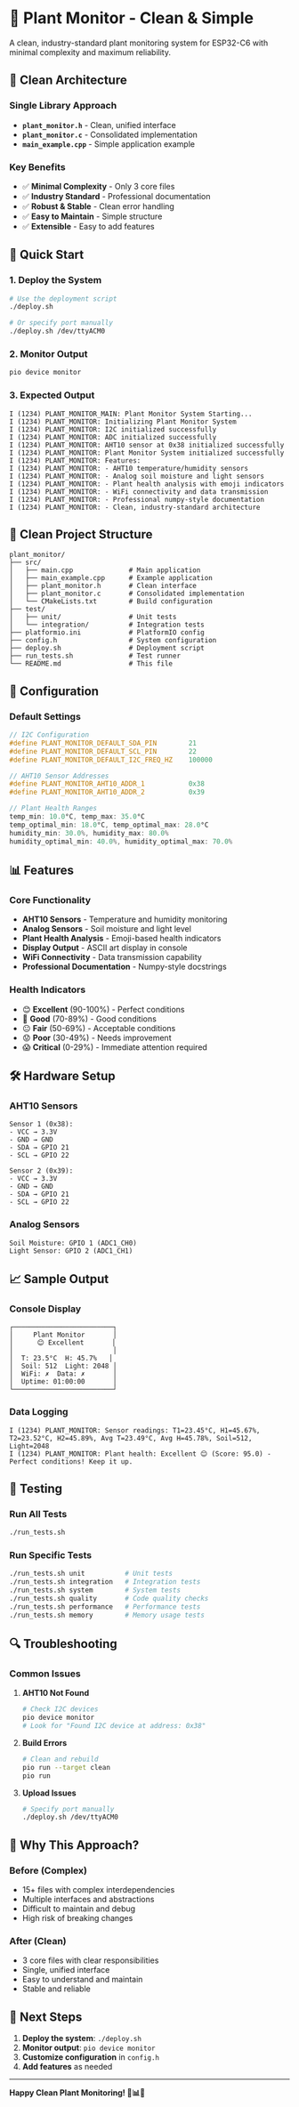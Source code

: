# 🌱 Plant Monitor - Clean & Simple

A clean, industry-standard plant monitoring system for ESP32-C6 with minimal complexity and maximum reliability.

## 🎯 **Clean Architecture**

### **Single Library Approach**
- **`plant_monitor.h`** - Clean, unified interface
- **`plant_monitor.c`** - Consolidated implementation
- **`main_example.cpp`** - Simple application example

### **Key Benefits**
- ✅ **Minimal Complexity** - Only 3 core files
- ✅ **Industry Standard** - Professional documentation
- ✅ **Robust & Stable** - Clean error handling
- ✅ **Easy to Maintain** - Simple structure
- ✅ **Extensible** - Easy to add features

## 🚀 **Quick Start**

### **1. Deploy the System**
```bash
# Use the deployment script
./deploy.sh

# Or specify port manually
./deploy.sh /dev/ttyACM0
```

### **2. Monitor Output**
```bash
pio device monitor
```

### **3. Expected Output**
```
I (1234) PLANT_MONITOR_MAIN: Plant Monitor System Starting...
I (1234) PLANT_MONITOR: Initializing Plant Monitor System
I (1234) PLANT_MONITOR: I2C initialized successfully
I (1234) PLANT_MONITOR: ADC initialized successfully
I (1234) PLANT_MONITOR: AHT10 sensor at 0x38 initialized successfully
I (1234) PLANT_MONITOR: Plant Monitor System initialized successfully
I (1234) PLANT_MONITOR: Features:
I (1234) PLANT_MONITOR: - AHT10 temperature/humidity sensors
I (1234) PLANT_MONITOR: - Analog soil moisture and light sensors
I (1234) PLANT_MONITOR: - Plant health analysis with emoji indicators
I (1234) PLANT_MONITOR: - WiFi connectivity and data transmission
I (1234) PLANT_MONITOR: - Professional numpy-style documentation
I (1234) PLANT_MONITOR: - Clean, industry-standard architecture
```

## 📁 **Clean Project Structure**

```
plant_monitor/
├── src/
│   ├── main.cpp              # Main application
│   ├── main_example.cpp      # Example application
│   ├── plant_monitor.h       # Clean interface
│   ├── plant_monitor.c       # Consolidated implementation
│   └── CMakeLists.txt        # Build configuration
├── test/
│   ├── unit/                 # Unit tests
│   └── integration/          # Integration tests
├── platformio.ini            # PlatformIO config
├── config.h                  # System configuration
├── deploy.sh                 # Deployment script
├── run_tests.sh              # Test runner
└── README.md                 # This file
```

## 🔧 **Configuration**

### **Default Settings**
```cpp
// I2C Configuration
#define PLANT_MONITOR_DEFAULT_SDA_PIN        21
#define PLANT_MONITOR_DEFAULT_SCL_PIN        22
#define PLANT_MONITOR_DEFAULT_I2C_FREQ_HZ    100000

// AHT10 Sensor Addresses
#define PLANT_MONITOR_AHT10_ADDR_1           0x38
#define PLANT_MONITOR_AHT10_ADDR_2           0x39

// Plant Health Ranges
temp_min: 10.0°C, temp_max: 35.0°C
temp_optimal_min: 18.0°C, temp_optimal_max: 28.0°C
humidity_min: 30.0%, humidity_max: 80.0%
humidity_optimal_min: 40.0%, humidity_optimal_max: 70.0%
```

## 📊 **Features**

### **Core Functionality**
- **AHT10 Sensors** - Temperature and humidity monitoring
- **Analog Sensors** - Soil moisture and light level
- **Plant Health Analysis** - Emoji-based health indicators
- **Display Output** - ASCII art display in console
- **WiFi Connectivity** - Data transmission capability
- **Professional Documentation** - Numpy-style docstrings

### **Health Indicators**
- 😊 **Excellent** (90-100%) - Perfect conditions
- 🙂 **Good** (70-89%) - Good conditions
- 😐 **Fair** (50-69%) - Acceptable conditions
- 😟 **Poor** (30-49%) - Needs improvement
- 😱 **Critical** (0-29%) - Immediate attention required

## 🛠️ **Hardware Setup**

### **AHT10 Sensors**
```
Sensor 1 (0x38):
- VCC → 3.3V
- GND → GND
- SDA → GPIO 21
- SCL → GPIO 22

Sensor 2 (0x39):
- VCC → 3.3V
- GND → GND
- SDA → GPIO 21
- SCL → GPIO 22
```

### **Analog Sensors**
```
Soil Moisture: GPIO 1 (ADC1_CH0)
Light Sensor: GPIO 2 (ADC1_CH1)
```

## 📈 **Sample Output**

### **Console Display**
```
┌─────────────────────────┐
│     Plant Monitor       │
│      😊 Excellent       │
│                         │
│  T: 23.5°C  H: 45.7%   │
│  Soil: 512  Light: 2048 │
│  WiFi: ✗  Data: ✗       │
│  Uptime: 01:00:00       │
└─────────────────────────┘
```

### **Data Logging**
```
I (1234) PLANT_MONITOR: Sensor readings: T1=23.45°C, H1=45.67%, T2=23.52°C, H2=45.89%, Avg T=23.49°C, Avg H=45.78%, Soil=512, Light=2048
I (1234) PLANT_MONITOR: Plant health: Excellent 😊 (Score: 95.0) - Perfect conditions! Keep it up.
```

## 🧪 **Testing**

### **Run All Tests**
```bash
./run_tests.sh
```

### **Run Specific Tests**
```bash
./run_tests.sh unit          # Unit tests
./run_tests.sh integration   # Integration tests
./run_tests.sh system        # System tests
./run_tests.sh quality       # Code quality checks
./run_tests.sh performance   # Performance tests
./run_tests.sh memory        # Memory usage tests
```

## 🔍 **Troubleshooting**

### **Common Issues**

1. **AHT10 Not Found**
   ```bash
   # Check I2C devices
   pio device monitor
   # Look for "Found I2C device at address: 0x38"
   ```

2. **Build Errors**
   ```bash
   # Clean and rebuild
   pio run --target clean
   pio run
   ```

3. **Upload Issues**
   ```bash
   # Specify port manually
   ./deploy.sh /dev/ttyACM0
   ```

## 🎯 **Why This Approach?**

### **Before (Complex)**
- 15+ files with complex interdependencies
- Multiple interfaces and abstractions
- Difficult to maintain and debug
- High risk of breaking changes

### **After (Clean)**
- 3 core files with clear responsibilities
- Single, unified interface
- Easy to understand and maintain
- Stable and reliable

## 🚀 **Next Steps**

1. **Deploy the system**: `./deploy.sh`
2. **Monitor output**: `pio device monitor`
3. **Customize configuration** in `config.h`
4. **Add features** as needed

---

**Happy Clean Plant Monitoring! 🌱📊😊** 